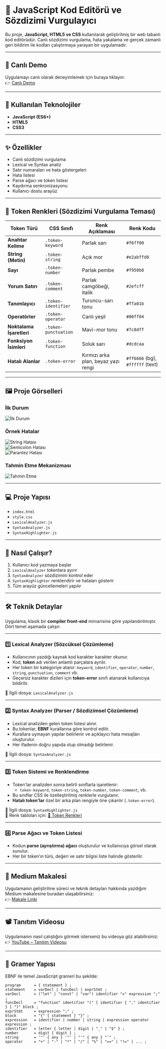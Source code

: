 # 🚀 JavaScript Kod Editörü ve Sözdizimi Vurgulayıcı

Bu proje, **JavaScript, HTML5 ve CSS** kullanılarak geliştirilmiş bir web tabanlı kod editörüdür. Canlı sözdizimi vurgulama, hata yakalama ve gerçek zamanlı geri bildirim ile kodları çalıştırmaya yarayan bir uygulamadır.

---

## 🚀 Canlı Demo

Uygulamayı canlı olarak deneyimlemek için buraya tıklayın:  
👉 [Canlı Demo](https://esmabilen37.github.io/js-syntax-highlighter/)

---

## 🔧 Kullanılan Teknolojiler

- **JavaScript (ES6+)**  
- **HTML5**  
- **CSS3**

---

## ✨ Özellikler

- Canlı sözdizimi vurgulama  
- Lexical ve Syntax analiz  
- Satır numaraları ve hata göstergeleri  
- Hata listesi  
- Parse ağacı ve token listesi  
- Kaydırma senkronizasyonu  
- Kullanıcı dostu arayüz  

---

## 🎨 Token Renkleri (Sözdizimi Vurgulama Teması)

| Token Türü               | CSS Sınıfı           | Renk Açıklaması                     | Renk Kodu                        |
| ------------------------ | -------------------- | ----------------------------------- | -------------------------------- |
| **Anahtar Kelime**       | `.token-keyword`     | Parlak sarı                         | `#f6ff00`                        |
| **String (Metin)**       | `.token-string`      | Açık mor                            | `#e2abffd0`                      |
| **Sayı**                 | `.token-number`      | Parlak pembe                        | `#f950b8`                        |
| **Yorum Satırı**         | `.token-comment`     | Parlak camgöbeği, italik            | `#2efcff`                        |
| **Tanımlayıcı**          | `.token-identifier`  | Turuncu-sarı tonu                   | `#ffa01b`                        |
| **Operatörler**          | `.token-operator`    | Canlı yeşil                         | `#00ff04`                        |
| **Noktalama İşaretleri** | `.token-punctuation` | Mavi-mor tonu                       | `#7c8dff`                        |
| **Fonksiyon İsimleri**   | `.token-function`    | Soluk sarı                          | `#dcdcaa`                        |
| **Hatalı Alanlar**       | `.token-error`       | Kırmızı arka plan, beyaz yazı rengi | `#ff6666` (bg), `#ffffff` (text) |

---

## 🖼️ Proje Görselleri

### İlk Durum  
![İlk Durum](./img/plilkhal.png)  

### Örnek Hatalar  
![String Hatası](./img/plStringhatasi.png)  
![Semicolon Hatası](./img/semicolonHatasi.png)  
![Parantez Hatası](./img/parantezHatasi.png)  

### Tahmin Etme Mekanizması  
![Tahmin Etme](./img/tahminEtme.png)

---

## 💻 Proje Yapısı

- `index.html`  
- `style.css`  
- `LexicalAnalyzer.js`  
- `SyntaxAnalyzer.js`  
- `SyntaxHighlighter.js`

---


## 🎯 Nasıl Çalışır?

1. Kullanıcı kod yazmaya başlar  
2. `LexicalAnalyzer` tokenlara ayırır  
3. `SyntaxAnalyzer` sözdizimini kontrol eder  
4. `SyntaxHighlighter` renklendirir ve hataları gösterir  
5. Tüm arayüz güncellemeleri yapılır  

---

## 🛠️ Teknik Detaylar

Uygulama, klasik bir **compiler front-end** mimarisine göre yapılandırılmıştır. Dört temel aşamada çalışır:

---

### 1️⃣ Lexical Analyzer (Sözcüksel Çözümleme)

- Kullanıcının yazdığı kaynak kod karakter karakter okunur.
- Kod, **token** adı verilen anlamlı parçalara ayrılır.
- Her token bir kategoriye atanır: `keyword`, `identifier`, `operator`, `number`, `string`, `punctuation`, `comment` vb.
- Geçersiz karakter dizileri için **token-error** sınıfı atanarak kullanıcıya bildirilir.

📂 İlgili dosya: `LexicalAnalyzer.js`

---

### 2️⃣ Syntax Analyzer (Parser / Sözdizimsel Çözümleme)

- Lexical analizden gelen token listesi alınır.
- Bu tokenlar, **EBNF** kurallarına göre kontrol edilir.
- Kurallara uymayan yapılar belirlenir ve açıklayıcı hata mesajları oluşturulur.
- Her ifadenin doğru yapıda olup olmadığı belirlenir.

📂 İlgili dosya: `SyntaxAnalyzer.js`

---

### 3️⃣ Token Sistemi ve Renklendirme

- Token'lar analizden sonra belirli sınıflarla işaretlenir:
  - `token-keyword`, `token-string`, `token-number`, `token-comment`, vb.
- Bu sınıflar CSS ile özelleştirilmiş renklerle vurgulanır.
- **Hatalı token'lar** özel bir arka plan rengiyle öne çıkarılır (`.token-error`).

📂 İlgili dosya: `SyntaxHighlighter.js`  
🎨 Renk tabloları için: [🎨 Token Renkleri](#-token-renkleri-sözdizimi-vurgulama-teması)

---

### 4️⃣ Parse Ağacı ve Token Listesi

- Kodun **parse (ayrıştırma) ağacı** oluşturulur ve kullanıcıya görsel olarak sunulur.
- Her bir token’ın türü, değeri ve satır bilgisi liste halinde gösterilir.


---

## 📝 Medium Makalesi

Uygulamanın geliştirilme süreci ve teknik detayları hakkında yazdığım Medium makalesine buradan ulaşabilirsiniz:  
👉 [Makale Linki](https://medium.com/@esmabilenn37/tarayıcıda-gerçek-zamanlı-sözdizimi-analizi-javascript-ile-geliştirilmiş-basic-kod-editörü-5cde67c96c97)

---
## 📽️ Tanıtım Videosu

Uygulamanın nasıl çalıştığını görmek isterseniz bu videoya göz atabilirsiniz:  
👉 [YouTube – Tanıtım Videosu](https://www.youtube.com/watch?v=uIf9hvbB5gs)

---
## 🧠 Gramer Yapısı

EBNF ile temel JavaScript grameri bu şekilde:

```ebnf
program      = { statement } ;
statement    = varDecl | funcDecl | exprStmt ;
varDecl      = ("let" | "const" | "var") identifier "=" expression ";" ;
funcDecl     = "function" identifier "(" [ identifier { "," identifier } ] ")" block ;
exprStmt     = expression ";" ;
block        = "{" { statement } "}" ;
expression   = identifier | number | string | expression operator expression ;
identifier   = letter { letter | digit | "_" | "$" } ;
number       = digit { digit } ;
string       = '"' { any } '"' | "'" { any } "'" ;
operator     = "+" | "-" | "*" | "/" | "%" | "==" | "!=" | ... ;

